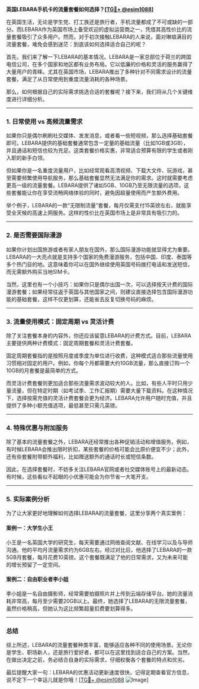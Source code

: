**英国LEBARA手机卡的流量套餐如何选择？[[TG💪+ @esim1088](https://t.me/s/esim1088)]**

在英国生活，无论是学生党、打工族还是旅行者，手机流量都成了不可或缺的一部分。而LEBARA作为英国市场上备受欢迎的虚拟运营商之一，凭借其高性价比的流量套餐吸引了众多用户。然而，对于初次接触LEBARA的人来说，面对琳琅满目的流量套餐，难免会感到迷茫：到底该如何选择适合自己的呢？

首先，我们来了解一下LEBARA的基本情况。LEBARA是一家总部位于荷兰的跨国电信公司，在多个国家和地区都有业务布局。它以低廉的价格和灵活的服务赢得了大量用户的青睐。尤其在英国市场，LEBARA推出了多种针对不同需求设计的流量套餐，满足了从日常使用到重度流量消耗的各种场景。

那么，如何根据自己的实际需求挑选合适的套餐呢？接下来，我们将从几个关键维度进行详细分析。

---

### **1. 日常使用 vs 高频流量需求**
如果你只是偶尔刷刷社交媒体、发发消息，或者看一些短视频，那么选择基础套餐即可。LEBARA提供的基础套餐通常包含一定量的基础流量（比如1GB或3GB），并且通话和短信也较为充足。这类套餐价格实惠，非常适合预算有限的学生或者刚入职的新手白领。

但如果你是一名重度流量用户，比如经常观看高清视频、下载大文件、玩游戏，甚至需要频繁使用导航服务，那么基础套餐显然无法满足你的需求。这时就需要考虑更高一级的流量套餐。LEBARA提供了诸如5GB、10GB乃至无限流量的选项，这些套餐能让你在享受流畅网络体验的同时，避免因超量使用而产生额外费用。

举个例子，LEBARA的一款“无限制流量”套餐，每月仅需支付15英镑左右，就能享受全天候的高速上网服务。这样的性价比在英国市场上是非常具有吸引力的。

---

### **2. 是否需要国际漫游**
如果你计划出国旅游或者有家人朋友在国外，那么国际漫游功能就显得尤为重要。LEBARA的一大亮点就是支持多个国家的免费漫游服务，包括中国、印度、泰国等多个热门目的地。这意味着你可以在国外继续使用英国号码拨打电话和发送短信，而无需额外购买当地SIM卡。

当然，这里也有一个小技巧：如果你只是偶尔出国一次，可以选择按天计费的国际漫游套餐；如果经常往返于英国与其他国家之间，则建议直接选择包含国际漫游功能的基础套餐，这样不仅更划算，还能省去反复切换号码的麻烦。

---

### **3. 流量使用模式：固定周期 vs 灵活计费**
除了关注套餐本身的内容外，你还应该留意LEBARA的计费方式。目前，LEBARA主要提供两种计费模式：固定周期套餐和灵活计费套餐。

固定周期套餐指的是按照月度或季度为单位进行收费，这种模式适合那些流量使用习惯相对固定的用户。例如，你每个月都需要大约10GB流量，那么直接订购一个10GB的月套餐是最简单的方式。

而灵活计费套餐则更加适合那些流量需求波动较大的人。比如，有些人平时只用少量流量，但在特定时期（如考试季、工作汇报期）需要大量下载资料。在这种情况下，选择按需充值的灵活计费套餐会更为经济。LEBARA允许用户随时充值，并且提供了多种小额充值选项，最低甚至只需几英镑。

---

### **4. 特殊优惠与附加服务**
除了基本的流量套餐之外，LEBARA还经常推出各种促销活动和增值服务。例如，有时候LEBARA会推出限时折扣，某些套餐的价格可能会比原价便宜不少；此外，还有些套餐附带额外福利，比如赠送额外的通话时长或短信条数。

因此，在选择套餐时，不妨多关注LEBARA官网或者社交媒体账号上的最新动态。有时候，这些看似不起眼的小优惠可能会为你节省一大笔开支。

---

### **5. 实际案例分析**
为了让大家更好地理解如何选择LEBARA的流量套餐，这里分享两个真实案例：

#### **案例一：大学生小王**
小王是一名英国大学的研究生，每天需要通过网络查阅文献、在线学习以及与导师沟通。他的平均月流量需求约为6GB左右。经过对比后，他选择了LEBARA的一款5GB月套餐，每月花费10英镑。这个套餐既满足了他的日常需求，又为未来可能的增长预留了一定空间。

#### **案例二：自由职业者李小姐**
李小姐是一名自由摄影师，经常需要拍摄照片并上传到云端存储平台。她的流量消耗非常高，每月至少需要20GB以上。最终，她选择了LEBARA的无限流量套餐，虽然价格稍高，但她认为这比频繁超量扣费要划算得多。

---

### **总结**
综上所述，LEBARA的流量套餐种类丰富，能够适应各种不同的使用场景。无论你是学生、职场新人，还是旅行爱好者，都可以在这里找到适合自己的方案。当然，在做出决定之前，务必结合自身的实际需求，仔细权衡各个套餐的特点和优劣。

最后提醒大家一句：LEBARA的优惠活动更新速度很快，记得定期查看官方信息，说不定下一个幸运儿就是你哦！[[TG💪+ @esim1088](https://t.me/s/esim1088) ![Image](https://i.postimg.cc/4NQfJmqS/Snipaste-2025-05-13-00-14-12.png)]